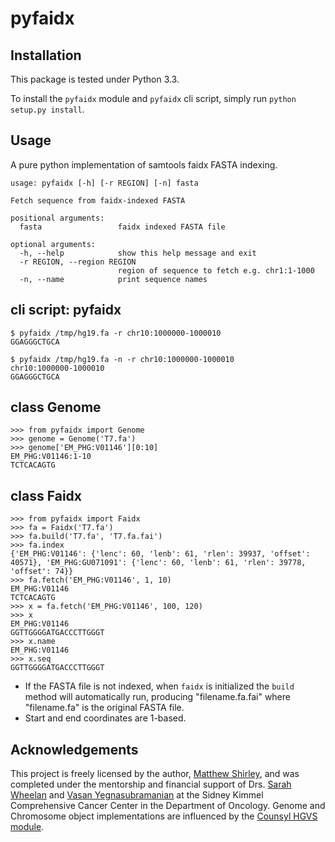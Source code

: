 pyfaidx
=======

Installation
------------
This package is tested under Python 3.3.

To install the `pyfaidx` module and `pyfaidx` cli script, simply run `python setup.py install`.

Usage
-----

A pure python implementation of samtools faidx FASTA indexing.

    usage: pyfaidx [-h] [-r REGION] [-n] fasta
    
    Fetch sequence from faidx-indexed FASTA
    
    positional arguments:
      fasta                 faidx indexed FASTA file
    
    optional arguments:
      -h, --help            show this help message and exit
      -r REGION, --region REGION
                            region of sequence to fetch e.g. chr1:1-1000
      -n, --name            print sequence names
      
cli script: pyfaidx
-------------------

    $ pyfaidx /tmp/hg19.fa -r chr10:1000000-1000010
    GGAGGGCTGCA
    
    $ pyfaidx /tmp/hg19.fa -n -r chr10:1000000-1000010
    chr10:1000000-1000010
    GGAGGGCTGCA
      
class Genome
-----------

    >>> from pyfaidx import Genome
    >>> genome = Genome('T7.fa')
    >>> genome['EM_PHG:V01146'][0:10]
    EM_PHG:V01146:1-10
    TCTCACAGTG

class Faidx
-----------

    >>> from pyfaidx import Faidx
    >>> fa = Faidx('T7.fa')
    >>> fa.build('T7.fa', 'T7.fa.fai')
    >>> fa.index
    {'EM_PHG:V01146': {'lenc': 60, 'lenb': 61, 'rlen': 39937, 'offset': 40571}, 'EM_PHG:GU071091': {'lenc': 60, 'lenb': 61, 'rlen': 39778, 'offset': 74}}
    >>> fa.fetch('EM_PHG:V01146', 1, 10)
    EM_PHG:V01146
    TCTCACAGTG
    >>> x = fa.fetch('EM_PHG:V01146', 100, 120)
    >>> x
    EM_PHG:V01146
    GGTTGGGGATGACCCTTGGGT
    >>> x.name
    EM_PHG:V01146
    >>> x.seq
    GGTTGGGGATGACCCTTGGGT
    
- If the FASTA file is not indexed, when `faidx` is initialized the `build` method will automatically run,
producing "filename.fa.fai" where "filename.fa" is the original FASTA file.
- Start and end coordinates are 1-based.

Acknowledgements
------------------
This project is freely licensed by the author, [Matthew Shirley](http://mattshirley.com), and was completed under the mentorship 
and financial support of Drs. [Sarah Wheelan](http://sjwheelan.som.jhmi.edu) and [Vasan Yegnasubramanian](http://yegnalab.onc.jhmi.edu) at 
the Sidney Kimmel Comprehensive Cancer Center in the Department of Oncology. Genome and Chromosome object implementations are influenced by 
the [Counsyl HGVS module](https://github.com/counsyl/hgvs).
